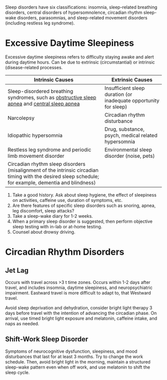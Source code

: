 Sleep disorders have six classifications: insomnia, sleep-related breathing disorders, central disorders of hypersomnolence, circadian rhythm sleep-wake disorders, parasomnias, and sleep-related movement disorders (including restless leg syndrome).
# Excessive Daytime Sleepiness
Excessive daytime sleepiness refers to difficulty staying awake and alert during daytime hours. Can be due to extrinsic (circumstantial) or intrinsic (disease-related processes.

| Intrinsic Causes                                                                                                                                       | Extrinsic Causes                                                  |
| ------------------------------------------------------------------------------------------------------------------------------------------------------ | ----------------------------------------------------------------- |
| Sleep-disordered breathing syndromes, such as [obstructive sleep apnea](Obstructive%20Sleep%20Apnea.md) and [central sleep apnea](Central%20Sleep%20Apnea.md)                                                          | Insufficient sleep duration (or inadequate opportunity for sleep) |
| Narcolepsy                                                                                                                                             | Circadian rhythm disturbance                                      |
| Idiopathic hypersomnia                                                                                                                                 | Drug, substance, psych, medical related hypersomnia               |
| Restless leg syndrome and periodic limb movement disorder                                                                                              | Environmental sleep disorder (noise, pets)                        | 
| Circadian rhythm sleep disorders (misalignment of the intrinsic circadian timing with the desired sleep schedule; for example, dementia and blindness) |                                                                   |

1. Take a good history. Ask about sleep hygiene, the effect of sleepiness on activities, caffeine use, duration of symptoms, etc. 
2. Are there features of specific sleep disorders such as snoring, apnea, leg discomfort, sleep attacks?
3. Take a sleep-wake diary for 1-2 weeks.
4. When a primary sleep disorder is suggested, then perform objective sleep testing with in-lab or at-home testing.
5. Counsel about drowsy driving.

# Circadian Rhythm Disorders
## Jet Lag
Occurs with travel across >3 t time zones. Occurs within 1-2 days after travel, and includes insomnia, daytime sleepiness, and neuropsychiatric impairment. Eastward travel is more difficult to adapt to, that Westward travel.

Avoid sleep deprivation and dehydration, consider bright light therapy 3 days before travel with the intention of advancing the circadian phase. On arrival, use timed bright light exposure and melatonin, caffeine intake, and naps as needed.

## Shift-Work Sleep Disorder
Symptoms of neurocognitive dysfunction, sleepiness, and mood disturbances that last for at least 3 months. Try to change the work schedule. Then, avoid bright light in the morning, maintain a structured sleep-wake pattern even when off work, and use melatonin to shift the sleep cycle.
